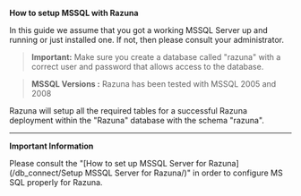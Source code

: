 **How to setup MSSQL with Razuna**

In this guide we assume that you got a working MSSQL Server up and running or just installed one. If not, then please consult your administrator.

> **Important:** Make sure you create a database called "razuna" with a correct user and password that allows access to the database.

> **MSSQL Versions :** Razuna has been tested with MSSQL 2005 and 2008

Razuna will setup all the required tables for a successful Razuna deployment within the "Razuna" database with the schema "razuna".

___

**Important Information**

Please consult the "[How to set up MSSQL Server for Razuna](/db_connect/Setup MSSQL Server for Razuna/)" in order to configure MS SQL properly for Razuna.